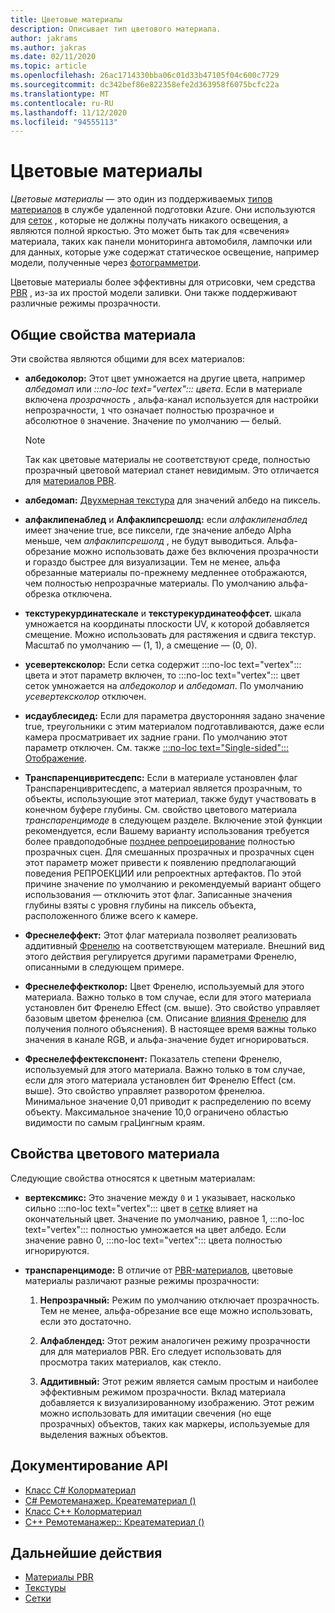 ```yaml
---
title: Цветовые материалы
description: Описывает тип цветового материала.
author: jakrams
ms.author: jakras
ms.date: 02/11/2020
ms.topic: article
ms.openlocfilehash: 26ac1714330bba06c01d33b47105f04c600c7729
ms.sourcegitcommit: dc342bef86e822358efe2d363958f6075bcfc22a
ms.translationtype: MT
ms.contentlocale: ru-RU
ms.lasthandoff: 11/12/2020
ms.locfileid: "94555113"
---
```

# <a name="color-materials"></a>Цветовые материалы

*Цветовые материалы* — это один из поддерживаемых [типов материалов](../../concepts/materials.md) в службе удаленной подготовки Azure. Они используются для [сеток](../../concepts/meshes.md) , которые не должны получать никакого освещения, а являются полной яркостью. Это может быть так для «свечения» материала, таких как панели мониторинга автомобиля, лампочки или для данных, которые уже содержат статическое освещение, например модели, полученные через [фотограмметри](https://en.wikipedia.org/wiki/Photogrammetry).

Цветовые материалы более эффективны для отрисовки, чем средства [PBR](pbr-materials.md) , из-за их простой модели заливки. Они также поддерживают различные режимы прозрачности.

## <a name="common-material-properties"></a>Общие свойства материала

Эти свойства являются общими для всех материалов:

* **албедоколор:** Этот цвет умножается на другие цвета, например *албедомап* или *:::no-loc text="vertex"::: цвета*. Если в материале включена *прозрачность* , альфа-канал используется для настройки непрозрачности, `1` что означает полностью прозрачное и абсолютное `0` значение. Значение по умолчанию — белый.

  > [!NOTE]
  > Так как цветовые материалы не соответствуют среде, полностью прозрачный цветовой материал станет невидимым. Это отличается для [материалов PBR](pbr-materials.md).

* **албедомап:** [Двухмерная текстура](../../concepts/textures.md) для значений албедо на пиксель.

* **алфаклипенаблед** и **Алфаклипсрешолд:** если *алфаклипенаблед* имеет значение true, все пиксели, где значение албедо Alpha меньше, чем *алфаклипсрешолд* , не будут выводиться. Альфа-обрезание можно использовать даже без включения прозрачности и гораздо быстрее для визуализации. Тем не менее, альфа обрезанные материалы по-прежнему медленнее отображаются, чем полностью непрозрачные материалы. По умолчанию альфа-обрезка отключена.

* **текстурекурдинатескале** и **текстурекурдинатеоффсет.** шкала умножается на координаты плоскости UV, к которой добавляется смещение. Можно использовать для растяжения и сдвига текстур. Масштаб по умолчанию — (1, 1), а смещение — (0, 0).

* **усевертексколор:** Если сетка содержит :::no-loc text="vertex"::: цвета и этот параметр включен, то :::no-loc text="vertex"::: цвет сеток умножается на *албедоколор* и *албедомап*. По умолчанию *усевертексколор* отключен.

* **исдаублесидед:** Если для параметра двусторонняя задано значение true, треугольники с этим материалом подготавливаются, даже если камера просматривает их задние грани. По умолчанию этот параметр отключен. См. также [ :::no-loc text="Single-sided"::: Отображение](single-sided-rendering.md).

* **Транспаренцивритесдепс:** Если в материале установлен флаг Транспаренцивритесдепс, а материал является прозрачным, то объекты, использующие этот материал, также будут участвовать в конечном буфере глубины. См. свойство цветового материала *транспаренцимоде* в следующем разделе. Включение этой функции рекомендуется, если Вашему варианту использования требуется более правдоподобные [позднее репроецирование](late-stage-reprojection.md) полностью прозрачных сцен. Для смешанных прозрачных и прозрачных сцен этот параметр может привести к появлению предполагающий поведения РЕПРОЕКЦИИ или репроектных артефактов. По этой причине значение по умолчанию и рекомендуемый вариант общего использования — отключить этот флаг. Записанные значения глубины взяты с уровня глубины на пиксель объекта, расположенного ближе всего к камере.

* **Фреснелеффект:** Этот флаг материала позволяет реализовать аддитивный [Френелю](../../overview/features/fresnel-effect.md) на соответствующем материале. Внешний вид этого действия регулируется другими параметрами Френелю, описанными в следующем примере. 

* **Фреснелеффектколор:** Цвет Френелю, используемый для этого материала. Важно только в том случае, если для этого материала установлен бит Френелю Effect (см. выше). Это свойство управляет базовым цветом френелюа (см. Описание [влияния Френелю](../../overview/features/fresnel-effect.md) для получения полного объяснения). В настоящее время важны только значения в канале RGB, и альфа-значение будет игнорироваться.

* **Фреснелеффектекспонент:** Показатель степени Френелю, используемый для этого материала. Важно только в том случае, если для этого материала установлен бит Френелю Effect (см. выше). Это свойство управляет разворотом френелюа. Минимальное значение 0,01 приводит к распределению по всему объекту. Максимальное значение 10,0 ограничено областью видимости по самым граЦингным краям.

## <a name="color-material-properties"></a>Свойства цветового материала

Следующие свойства относятся к цветным материалам:

* **вертексмикс:** Это значение между `0` и `1` указывает, насколько сильно :::no-loc text="vertex"::: цвет в [сетке](../../concepts/meshes.md) влияет на окончательный цвет. Значение по умолчанию, равное 1, :::no-loc text="vertex"::: полностью умножается на цвет албедо. Если значение равно 0, :::no-loc text="vertex"::: цвета полностью игнорируются.

* **транспаренцимоде:** В отличие от [PBR-материалов](pbr-materials.md), цветовые материалы различают разные режимы прозрачности:

  1. **Непрозрачный:** Режим по умолчанию отключает прозрачность. Тем не менее, альфа-обрезание все еще можно использовать, если это достаточно.
  
  1. **Алфаблендед:** Этот режим аналогичен режиму прозрачности для для материалов PBR. Его следует использовать для просмотра таких материалов, как стекло.

  1. **Аддитивный:** Этот режим является самым простым и наиболее эффективным режимом прозрачности. Вклад материала добавляется к визуализированному изображению. Этот режим можно использовать для имитации свечения (но еще прозрачных) объектов, таких как маркеры, используемые для выделения важных объектов.

## <a name="api-documentation"></a>Документирование API

* [Класс C# Колорматериал](/dotnet/api/microsoft.azure.remoterendering.colormaterial)
* [C# Ремотеманажер. Креатематериал ()](/dotnet/api/microsoft.azure.remoterendering.remotemanager.creatematerial)
* [Класс C++ Колорматериал](/cpp/api/remote-rendering/colormaterial)
* [C++ Ремотеманажер:: Креатематериал ()](/cpp/api/remote-rendering/remotemanager#creatematerial)

## <a name="next-steps"></a>Дальнейшие действия

* [Материалы PBR](pbr-materials.md)
* [Текстуры](../../concepts/textures.md)
* [Сетки](../../concepts/meshes.md)